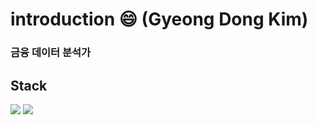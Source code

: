 # introduction 😄 (Gyeong Dong Kim)
### 금융 데이터 분석가


## Stack 
<img src="https://img.shields.io/badge/Python-3766AB?style=flat-square&logo=Python&logoColor=gray"/> <img src="https://img.shields.io/badge/R-276DC3?style=flat-square&logo=R&logoColor=blue"/>


<!--
**gyeongdong13/gyeongdong13** is a ✨ _special_ ✨ repository because its `README.md` (this file) appears on your GitHub profile.

Here are some ideas to get you started:

- 🔭 I’m currently working on ...
- 🌱 I’m currently learning ...
- 👯 I’m looking to collaborate on ...
- 🤔 I’m looking for help with ...
- 💬 Ask me about ...
- 📫 How to reach me: ...
- 😄 Pronouns: ...
- ⚡ Fun fact: ...
-->
